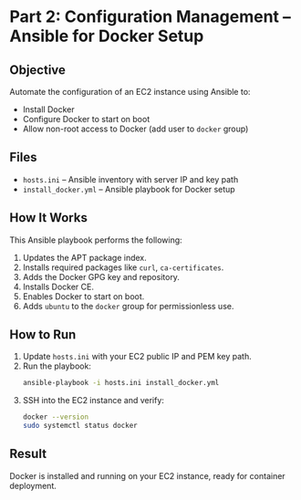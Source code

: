 # Part 2: Configuration Management – Ansible for Docker Setup

## Objective
Automate the configuration of an EC2 instance using Ansible to:
- Install Docker
- Configure Docker to start on boot
- Allow non-root access to Docker (add user to `docker` group)

## Files
- `hosts.ini` – Ansible inventory with server IP and key path
- `install_docker.yml` – Ansible playbook for Docker setup

## How It Works
This Ansible playbook performs the following:
1. Updates the APT package index.
2. Installs required packages like `curl`, `ca-certificates`.
3. Adds the Docker GPG key and repository.
4. Installs Docker CE.
5. Enables Docker to start on boot.
6. Adds `ubuntu` to the `docker` group for permissionless use.

## How to Run
1. Update `hosts.ini` with your EC2 public IP and PEM key path.
2. Run the playbook:
   ```bash
   ansible-playbook -i hosts.ini install_docker.yml
   ```
3. SSH into the EC2 instance and verify:
   ```bash
   docker --version
   sudo systemctl status docker
   ```

## Result
Docker is installed and running on your EC2 instance, ready for container deployment.
